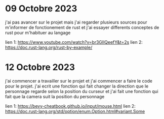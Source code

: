 # 09 Octobre 2023 

j'ai pas avancer sur le projet mais j'ai regarder plusieurs sources pour m'informer de fonctionement de rust et j'ai essayer differents
conceptes de rust pour m'habituer au langage


lien 1: https://www.youtube.com/watch?v=br3GIIQeefY&t=2s
lien 2: https://doc.rust-lang.org/rust-by-example/


# 12 Octobre 2023

j'ai commencer a travailler sur le projet et j'ai commencer a faire le code pour le projet. j'ai ecrit une fonction qui fait changer la direction que le personnage regarde selon la position du curseur et j'ai fait une fonction qui fait que la camera suit la position du personnage

lien 1: https://bevy-cheatbook.github.io/input/mouse.html
lien 2: https://doc.rust-lang.org/std/option/enum.Option.html#variant.Some



